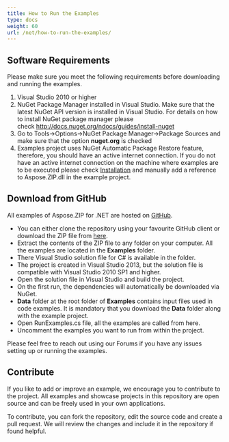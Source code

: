 ```yaml
---
title: How to Run the Examples
type: docs
weight: 60
url: /net/how-to-run-the-examples/
---
```


## **Software Requirements**
Please make sure you meet the following requirements before downloading and running the examples.

1. Visual Studio 2010 or higher
1. NuGet Package Manager installed in Visual Studio. Make sure that the latest NuGet API version is installed in Visual Studio. For details on how to install NuGet package manager please check <http://docs.nuget.org/ndocs/guides/install-nuget>
1. Go to Tools->Options->NuGet Package Manager->Package Sources and make sure that the option **nuget.org** is checked
1. Examples project uses NuGet Automatic Package Restore feature, therefore, you should have an active internet connection. If you do not have an active internet connection on the machine where examples are to be executed please check [Installation](/zip/net/installation/) and manually add a reference to Aspose.ZIP.dll in the example project.
## **Download from GitHub**
All examples of Aspose.ZIP for .NET are hosted on [GitHub](https://github.com/aspose-zip/Aspose.ZIP-for-.NET).

- You can either clone the repository using your favourite GitHub client or download the ZIP file from [here](https://github.com/aspose-zip/Aspose.ZIP-for-.NET/archive/master.zip).
- Extract the contents of the ZIP file to any folder on your computer. All the examples are located in the **Examples** folder.
- There Visual Studio solution file for C# is available in the folder.
- The project is created in Visual Studio 2013, but the solution file is compatible with Visual Studio 2010 SP1 and higher.
- Open the solution file in Visual Studio and build the project.
- On the first run, the dependencies will automatically be downloaded via NuGet.
- **Data** folder at the root folder of **Examples** contains input files used in code examples. It is mandatory that you download the **Data** folder along with the example project.
- Open RunExamples.cs file, all the examples are called from here.
- Uncomment the examples you want to run from within the project.

Please feel free to reach out using our Forums if you have any issues setting up or running the examples.
## **Contribute**
If you like to add or improve an example, we encourage you to contribute to the project. All examples and showcase projects in this repository are open source and can be freely used in your own applications.

To contribute, you can fork the repository, edit the source code and create a pull request. We will review the changes and include it in the repository if found helpful.
